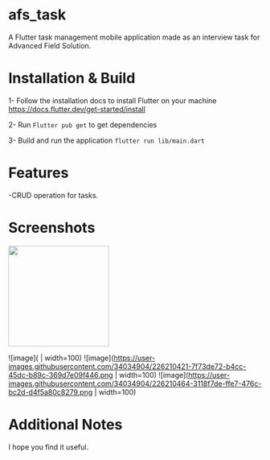 # afs_task

A Flutter task management mobile application made as an interview task for Advanced Field Solution.

# Installation & Build

1- Follow the installation docs to install Flutter on your machine <https://docs.flutter.dev/get-started/install>

2- Run `Flutter pub get` to get dependencies

3- Build and run the application `flutter run lib/main.dart` 


# Features

-CRUD operation for tasks.

# Screenshots

<img src="images.githubusercontent.com/" data-canonical-src="[https://gyazo.com/eb5c5741b6a9a16c692170a41a49c858.png](https://user-images.githubusercontent.com/34034904/226210453-1f2949a5-1fbb-4a0d-9fac-f8550725b17d.png)" width="200" />

![image]( | width=100)
![image](https://user-images.githubusercontent.com/34034904/226210421-7f73de72-b4cc-45dc-b89c-369d7e09f446.png | width=100)
![image](https://user-images.githubusercontent.com/34034904/226210464-3118f7de-ffe7-476c-bc2d-d4f5a80c8279.png | width=100)

# Additional Notes

I hope you find it useful.

